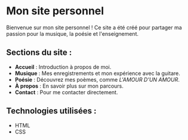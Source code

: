 # Mon site personnel

Bienvenue sur mon site personnel ! Ce site a été créé pour partager ma passion pour la musique, la poésie et l'enseignement.

## Sections du site :
- **Accueil** : Introduction à propos de moi.
- **Musique** : Mes enregistrements et mon expérience avec la guitare.
- **Poésie** : Découvrez mes poèmes, comme *L'AMOUR D'UN AMOUR*.
- **À propos** : En savoir plus sur mon parcours.
- **Contact** : Pour me contacter directement.

## Technologies utilisées :
- HTML
- CSS
